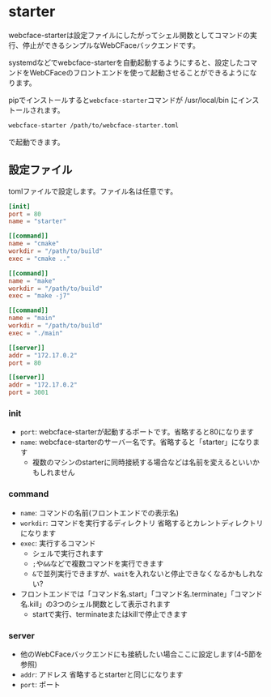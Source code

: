 # starter

webcface-starterは設定ファイルにしたがってシェル関数としてコマンドの実行、停止ができるシンプルなWebCFaceバックエンドです。

systemdなどでwebcface-starterを自動起動するようにすると、設定したコマンドをWebCFaceのフロントエンドを使って起動させることができるようになります。

pipでインストールすると`webcface-starter`コマンドが /usr/local/bin にインストールされます。
```bash
webcface-starter /path/to/webcface-starter.toml
```
で起動できます。

## 設定ファイル
tomlファイルで設定します。ファイル名は任意です。
```toml
[init]
port = 80
name = "starter"

[[command]]
name = "cmake"
workdir = "/path/to/build"
exec = "cmake .."

[[command]]
name = "make"
workdir = "/path/to/build"
exec = "make -j7"

[[command]]
name = "main"
workdir = "/path/to/build"
exec = "./main"

[[server]]
addr = "172.17.0.2"
port = 80

[[server]]
addr = "172.17.0.2"
port = 3001
```

### init
* `port`: webcface-starterが起動するポートです。省略すると80になります
* `name`: webcface-starterのサーバー名です。省略すると「starter」になります
	* 複数のマシンのstarterに同時接続する場合などは名前を変えるといいかもしれません

### command
* `name`: コマンドの名前(フロントエンドでの表示名)
* `workdir`: コマンドを実行するディレクトリ 省略するとカレントディレクトリになります
* `exec`: 実行するコマンド
	* シェルで実行されます
	* `;`や`&&`などで複数コマンドを実行できます
	* `&`で並列実行できますが、`wait`を入れないと停止できなくなるかもしれない?
* フロントエンドでは「コマンド名.start」「コマンド名.terminate」「コマンド名.kill」の3つのシェル関数として表示されます
	* startで実行、terminateまたはkillで停止できます

### server
* 他のWebCFaceバックエンドにも接続したい場合ここに設定します(4-5節を参照)
* `addr`: アドレス 省略するとstarterと同じになります
* `port`: ポート


